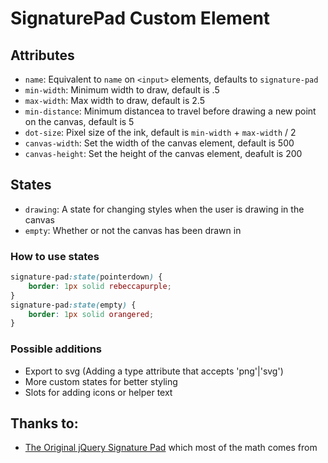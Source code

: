 # SignaturePad Custom Element

## Attributes

- `name`: Equivalent to `name` on `<input>` elements, defaults to `signature-pad`
- `min-width`: Minimum width to draw, default is .5
- `max-width`: Max width to draw, default is 2.5
- `min-distance`: Minimum distancea to travel before drawing a new point on the canvas, default is 5
- `dot-size`: Pixel size of the ink, default is `min-width` + `max-width` / 2
- `canvas-width`: Set the width of the canvas element, default is 500
- `canvas-height`: Set the height of the canvas element, deafult is 200

## States

- `drawing`: A state for changing styles when the user is drawing in the canvas
- `empty`: Whether or not the canvas has been drawn in

### How to use states

```css
signature-pad:state(pointerdown) {
    border: 1px solid rebeccapurple;
}
signature-pad:state(empty) {
    border: 1px solid orangered;
}
```

### Possible additions

- Export to svg (Adding a type attribute that accepts 'png'|'svg')
- More custom states for better styling
- Slots for adding icons or helper text

## Thanks to:

- [The Original jQuery Signature Pad](https://github.com/thread-pond/signature-pad/tree/main) which most of the math comes from